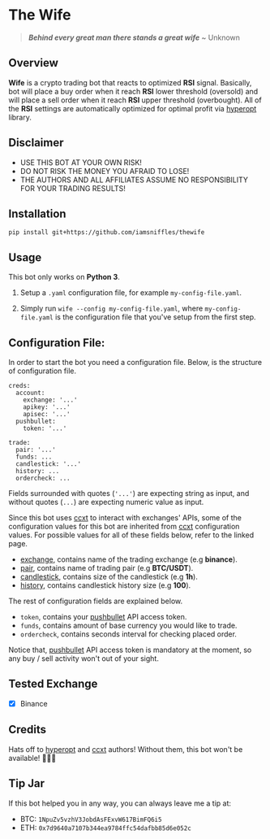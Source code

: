 # The Wife

> ***Behind every great man there stands a great wife*** ~ Unknown

## Overview

**Wife** is a crypto trading bot that reacts to optimized **RSI** signal. Basically, bot will place a buy order when it reach **RSI** lower threshold (oversold) and will place a sell order when it reach **RSI** upper threshold (overbought). All of the **RSI** settings are automatically optimized for optimal profit via [hyperopt](https://github.com/hyperopt/hyperopt) library.

## Disclaimer

- USE THIS BOT AT YOUR OWN RISK!
- DO NOT RISK THE MONEY YOU AFRAID TO LOSE!
- THE AUTHORS AND ALL AFFILIATES ASSUME NO RESPONSIBILITY FOR YOUR TRADING RESULTS!

## Installation

`pip install git+https://github.com/iamsniffles/thewife`

## Usage

This bot only works on **Python 3**.

1. Setup a `.yaml` configuration file, for example `my-config-file.yaml`.

2. Simply run `wife --config my-config-file.yaml`, where `my-config-file.yaml` is the configuration file that you've setup from the first step.

## Configuration File:

In order to start the bot you need a configuration file. Below, is the structure of configuration file.

```
creds:
  account:
    exchange: '...'
    apikey: '...'
    apisec: '...'
  pushbullet:
    token: '...'

trade:
  pair: '...'
  funds: ...
  candlestick: '...'
  history: ...
  ordercheck: ...
```

Fields surrounded with quotes (`'...'`) are expecting string as input, and without quotes (`...`) are expecting numeric value as input.

Since this bot uses [ccxt](https://github.com/ccxt/ccxt) to interact with exchanges' APIs, some of the configuration values for this bot are inherited from [ccxt](https://github.com/ccxt/ccxt) configuration values. For possible values for all of these fields below, refer to the linked page.

- [exchange](https://github.com/ccxt/ccxt/wiki/Manual#exchanges), contains name of the trading exchange (e.g **binance**).
- [pair](https://github.com/ccxt/ccxt/wiki/Manual#symbols-and-market-ids), contains name of trading pair (e.g **BTC/USDT**).
- [candlestick](https://github.com/ccxt/ccxt/wiki/Manual#ohlcv-candlestick-charts), contains size of the candlestick (e.g **1h**).
- [history](https://github.com/ccxt/ccxt/wiki/Manual#ohlcv-candlestick-charts), contains candlestick history size (e.g **100**).

The rest of configuration fields are explained below.

- `token`, contains your [pushbullet](https://www.pushbullet.com/) API access token.
- `funds`, contains amount of base currency you would like to trade.
- `ordercheck`, contains seconds interval for checking placed order.

Notice that, [pushbullet](https://www.pushbullet.com/) API access token is mandatory at the moment, so any buy / sell activity won't out of your sight.

## Tested Exchange

- [x] Binance

## Credits

Hats off to [hyperopt](https://github.com/hyperopt/hyperopt) and [ccxt](https://github.com/ccxt/ccxt) authors! Without them, this bot won't be available! 🙏🙏🙏

## Tip Jar

If this bot helped you in any way, you can always leave me a tip at:

- BTC: `1NpuZv5vzhV3JobdAsFExvW617BimFQ6i5`
- ETH: `0x7d9640a7107b344ea9784ffc54dafbb85d6e052c`
